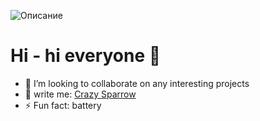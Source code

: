 ![Описание](https://i.ibb.co/ZJKHq9K/image.png)

# Hi - hi everyone 👋

- 🌱 I’m looking to collaborate on any interesting projects
- 💬 write me: [Crazy Sparrow](https://t.me/liselewes) 
- ⚡ Fun fact: battery
